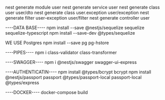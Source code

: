 nest generate module user
nest generate service user
nest generate class user user/dto
nest generate class user.exception user/exception
nest generate filter user-exception user/filter
nest generate controller user

----DATA BASE----
npm install --save @nestjs/sequelize sequelize sequelize-typescript
npm install --save-dev @types/sequelize

WE USE Postgres
npm install --save pg pg-hstore

----PIPES----
npm i class-validator class-transformer

----SWAGGER----
npm i @nestjs/swagger swagger-ui-express

----AUTHENTICATIN----
npm install @types/bcrypt bcrypt
npm install @nestjs/passport passport @types/passport-local passport-local @types/express

----DOCKER----
docker-compose build

